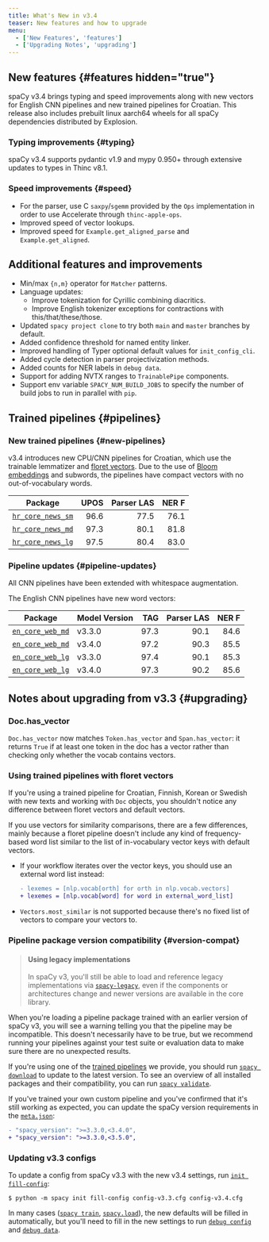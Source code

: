 ```yaml
---
title: What's New in v3.4
teaser: New features and how to upgrade
menu:
  - ['New Features', 'features']
  - ['Upgrading Notes', 'upgrading']
---
```


## New features {#features hidden="true"}

spaCy v3.4 brings typing and speed improvements along with new vectors for
English CNN pipelines and new trained pipelines for Croatian. This release also
includes prebuilt linux aarch64 wheels for all spaCy dependencies distributed by
Explosion.

### Typing improvements {#typing}

spaCy v3.4 supports pydantic v1.9 and mypy 0.950+ through extensive updates to
types in Thinc v8.1.

### Speed improvements {#speed}

- For the parser, use C `saxpy`/`sgemm` provided by the `Ops` implementation in
  order to use Accelerate through `thinc-apple-ops`.
- Improved speed of vector lookups.
- Improved speed for `Example.get_aligned_parse` and `Example.get_aligned`.

## Additional features and improvements

- Min/max `{n,m}` operator for `Matcher` patterns.
- Language updates:
  - Improve tokenization for Cyrillic combining diacritics.
  - Improve English tokenizer exceptions for contractions with
    this/that/these/those.
- Updated `spacy project clone` to try both `main` and `master` branches by
  default.
- Added confidence threshold for named entity linker.
- Improved handling of Typer optional default values for `init_config_cli`.
- Added cycle detection in parser projectivization methods.
- Added counts for NER labels in `debug data`.
- Support for adding NVTX ranges to `TrainablePipe` components.
- Support env variable `SPACY_NUM_BUILD_JOBS` to specify the number of build
  jobs to run in parallel with `pip`.

## Trained pipelines {#pipelines}

### New trained pipelines {#new-pipelines}

v3.4 introduces new CPU/CNN pipelines for Croatian, which use the trainable
lemmatizer and [floret vectors](https://github.com/explosion/floret). Due to the
use of [Bloom embeddings](https://explosion.ai/blog/bloom-embeddings) and
subwords, the pipelines have compact vectors with no out-of-vocabulary words.

| Package                                         | UPOS | Parser LAS | NER F |
| ----------------------------------------------- | ---: | ---------: | ----: |
| [`hr_core_news_sm`](/models/hr#hr_core_news_sm) | 96.6 |       77.5 |  76.1 |
| [`hr_core_news_md`](/models/hr#hr_core_news_md) | 97.3 |       80.1 |  81.8 |
| [`hr_core_news_lg`](/models/hr#hr_core_news_lg) | 97.5 |       80.4 |  83.0 |

### Pipeline updates {#pipeline-updates}

All CNN pipelines have been extended with whitespace augmentation.

The English CNN pipelines have new word vectors:

| Package                                         | Model Version |  TAG | Parser LAS | NER F |
| ----------------------------------------------- | ------------- | ---: | ---------: | ----: |
| [`en_core_web_md`](/models/en#en_core_web_md) | v3.3.0        | 97.3 |       90.1 |  84.6 |
| [`en_core_web_md`](/models/en#en_core_web_md) | v3.4.0        | 97.2 |       90.3 |  85.5 |
| [`en_core_web_lg`](/models/en#en_core_web_lg) | v3.3.0        | 97.4 |       90.1 |  85.3 |
| [`en_core_web_lg`](/models/en#en_core_web_lg) | v3.4.0        | 97.3 |       90.2 |  85.6 |

## Notes about upgrading from v3.3 {#upgrading}

### Doc.has_vector

`Doc.has_vector` now matches `Token.has_vector` and `Span.has_vector`: it
returns `True` if at least one token in the doc has a vector rather than
checking only whether the vocab contains vectors.

### Using trained pipelines with floret vectors

If you're using a trained pipeline for Croatian, Finnish, Korean or Swedish with
new texts and working with `Doc` objects, you shouldn't notice any difference
between floret vectors and default vectors.

If you use vectors for similarity comparisons, there are a few differences,
mainly because a floret pipeline doesn't include any kind of frequency-based
word list similar to the list of in-vocabulary vector keys with default vectors.

- If your workflow iterates over the vector keys, you should use an external
  word list instead:

  ```diff
  - lexemes = [nlp.vocab[orth] for orth in nlp.vocab.vectors]
  + lexemes = [nlp.vocab[word] for word in external_word_list]
  ```

- `Vectors.most_similar` is not supported because there's no fixed list of
  vectors to compare your vectors to.

### Pipeline package version compatibility {#version-compat}

> #### Using legacy implementations
>
> In spaCy v3, you'll still be able to load and reference legacy implementations
> via [`spacy-legacy`](https://github.com/explosion/spacy-legacy), even if the
> components or architectures change and newer versions are available in the
> core library.

When you're loading a pipeline package trained with an earlier version of spaCy
v3, you will see a warning telling you that the pipeline may be incompatible.
This doesn't necessarily have to be true, but we recommend running your
pipelines against your test suite or evaluation data to make sure there are no
unexpected results.

If you're using one of the [trained pipelines](/models) we provide, you should
run [`spacy download`](/api/cli#download) to update to the latest version. To
see an overview of all installed packages and their compatibility, you can run
[`spacy validate`](/api/cli#validate).

If you've trained your own custom pipeline and you've confirmed that it's still
working as expected, you can update the spaCy version requirements in the
[`meta.json`](/api/data-formats#meta):

```diff
- "spacy_version": ">=3.3.0,<3.4.0",
+ "spacy_version": ">=3.3.0,<3.5.0",
```

### Updating v3.3 configs

To update a config from spaCy v3.3 with the new v3.4 settings, run
[`init fill-config`](/api/cli#init-fill-config):

```cli
$ python -m spacy init fill-config config-v3.3.cfg config-v3.4.cfg
```

In many cases ([`spacy train`](/api/cli#train),
[`spacy.load`](/api/top-level#spacy.load)), the new defaults will be filled in
automatically, but you'll need to fill in the new settings to run
[`debug config`](/api/cli#debug) and [`debug data`](/api/cli#debug-data).
